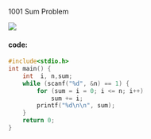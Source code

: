 1001  Sum Problem

![](https://raw.githubusercontent.com/wcowboy/Photos/master/ACM/1001%20Sum%20Problem.png?token=Ae6Xb0uQXmIsKYHeQmgCHe5CjIol6SXzks5cTCS-wA%3D%3D)

#### code:

```c
#include<stdio.h>
int main() {
	int  i, n,sum;
	while (scanf("%d", &n) == 1) {
		for (sum = i = 0; i <= n; i++)
			sum += i;
		printf("%d\n\n", sum);
	}
	return 0;
}
```

